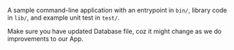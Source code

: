 A sample command-line application with an entrypoint in `bin/`, library code
in `lib/`, and example unit test in `test/`.


Make sure you have updated Database file, coz it might change as we do improvements to our App.
